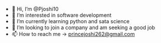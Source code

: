 - 👋 Hi, I’m @Pjoshi10
- 👀 I’m interested in software development
- 🌱 I’m currently learning python and sata science
- 💞️ I’m looking to join a company and am seeking a good job
- 📫 How to reach me -> princejoshi262@gmail.com

<!---
Pjoshi10/Pjoshi10 is a ✨ special ✨ repository because its `README.md` (this file) appears on your GitHub profile.
You can click the Preview link to take a look at your changes.
--->
